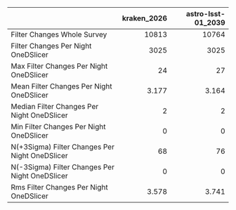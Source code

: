 |                                                |   kraken_2026 |   astro-lsst-01_2039 |
|:-----------------------------------------------|--------------:|---------------------:|
| Filter Changes Whole Survey                    |     10813     |            10764     |
| Filter Changes Per Night OneDSlicer            |      3025     |             3025     |
| Max Filter Changes Per Night OneDSlicer        |        24     |               27     |
| Mean Filter Changes Per Night OneDSlicer       |         3.177 |                3.164 |
| Median Filter Changes Per Night OneDSlicer     |         2     |                2     |
| Min Filter Changes Per Night OneDSlicer        |         0     |                0     |
| N(+3Sigma) Filter Changes Per Night OneDSlicer |        68     |               76     |
| N(-3Sigma) Filter Changes Per Night OneDSlicer |         0     |                0     |
| Rms Filter Changes Per Night OneDSlicer        |         3.578 |                3.741 |

